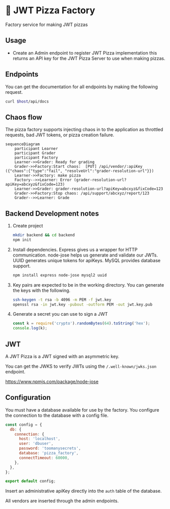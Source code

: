 # 🍕 JWT Pizza Factory

Factory service for making JWT pizzas

## Usage

- Create an Admin endpoint to register JWT Pizza implementation this returns an API key for the JWT Pizza Server to use when making pizzas.

## Endpoints

You can get the documentation for all endpoints by making the following request.

```sh
curl $host/api/docs
```

## Chaos flow

The pizza factory supports injecting chaos in to the application as throttled requests, bad JWT tokens, or pizza creation failure.

```mermaid
sequenceDiagram
    participant Learner
    participant Grader
    participant Factory
    Learner->>Grader: Ready for grading
    Grader->>Factory:Start chaos:  [PUT] /api/vendor/:apiKey ({"chaos":{"type":"fail", "resolveUrl":"grader-resolution-url"}})
    Learner->>Factory: make pizza
    Factory-->>Learner: Error (grader-resolution-url?apiKey=abcxyz&fixCode=123)
    Learner->>Grader: grader-resolution-url?apiKey=abcxyz&fixCode=123
    Grader->>Factory:Stop chaos: /api/support/abcxyz/report/123
    Grader-->>Learner: Grade
```

## Backend Development notes

1. Create project
   ```sh
   mkdir backend && cd backend
   npm init
   ```
1. Install dependencies. Express gives us a wrapper for HTTP communication. node-jose helps us generate and validate our JWTs. UUID generates unique tokens for apiKeys. MySQL provides database support.
   ```sh
   npm install express node-jose mysql2 uuid
   ```
1. Key pairs are expected to be in the working directory. You can generate the keys with the following.

   ```sh
   ssh-keygen -t rsa -b 4096 -m PEM -f jwt.key
   openssl rsa -in jwt.key -pubout -outform PEM -out jwt.key.pub
   ```

1. Generate a secret you can use to sign a JWT
   ```js
   const k = require('crypto').randomBytes(64).toString('hex');
   console.log(k);
   ```

## JWT

A JWT Pizza is a JWT signed with an asymmetric key.

You can get the JWKS to verify JWTs using the `/.well-known/jwks.json` endpoint.

https://www.npmjs.com/package/node-jose

## Configuration

You must have a database available for use by the factory. You configure the connection to the database with a config file.

```js
const config = {
  db: {
    connection: {
      host: 'localhost',
      user: 'dbuser',
      password: 'toomanysecrets',
      database: 'pizza_factory',
      connectTimeout: 60000,
    },
  },
};

export default config;
```

Insert an administrative apiKey directly into the `auth` table of the database.

All vendors are inserted through the admin endpoints.
